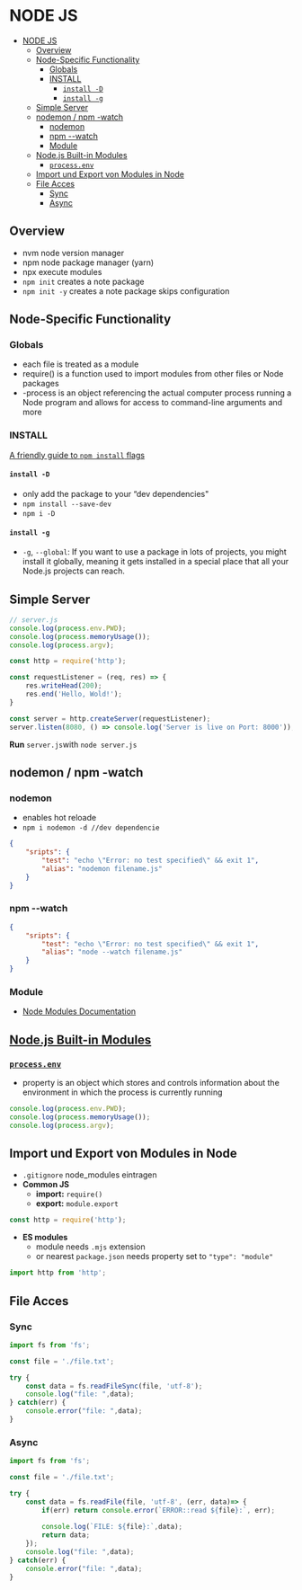 # NODE JS

- [NODE JS](#node-js)
  - [Overview](#overview)
  - [Node-Specific Functionality](#node-specific-functionality)
    - [Globals](#globals)
    - [INSTALL](#install)
      - [`install -D`](#install--d)
      - [`install -g`](#install--g)
  - [Simple Server](#simple-server)
  - [nodemon / npm -watch](#nodemon--npm--watch)
    - [nodemon](#nodemon)
    - [npm --watch](#npm---watch)
    - [Module](#module)
  - [Node.js Built-in Modules](#nodejs-built-in-modules)
    - [`process.env`](#processenv)
  - [Import und Export von Modules in Node](#import-und-export-von-modules-in-node)
  - [File Acces](#file-acces)
    - [Sync](#sync)
    - [Async](#async)

## Overview

- nvm node version manager
- npm node package manager (yarn)
- npx execute modules
- `npm init` creates a note package
- `npm init -y` creates a note package skips configuration

## Node-Specific Functionality

### Globals

- each file is treated as a module
- require() is a function used to import modules from other files or Node packages
- -process is an object referencing the actual computer process running a Node program and allows for access to command-line arguments and more

### INSTALL

[A friendly guide to `npm install` flags](https://7.dev/npm-install-flags/)

#### `install -D`

- only add the package to your “dev dependencies"
- `npm install --save-dev`
- `npm i -D`

#### `install -g`

- `-g`, `--global`: If you want to use a package in lots of projects, you might install it globally, meaning it gets installed in a special place that all your Node.js projects can reach.

## Simple Server

```javascript
// server.js
console.log(process.env.PWD);
console.log(process.memoryUsage());
console.log(process.argv);

const http = require('http');

const requestListener = (req, res) => {
    res.writeHead(200);
    res.end('Hello, Wold!');
}

const server = http.createServer(requestListener);
server.listen(8080, () => console.log('Server is live on Port: 8000'));
```

**Run** `server.js`with `node server.js`

## nodemon / npm -watch

### nodemon

- enables hot reloade
- `npm i nodemon -d //dev dependencie`

```json
{
    "sripts": {
        "test": "echo \"Error: no test specified\" && exit 1",
        "alias": "nodemon filename.js"
    }
}
```

### npm --watch

```json
{
    "sripts": {
        "test": "echo \"Error: no test specified\" && exit 1",
        "alias": "node --watch filename.js"
    }
}

```

### Module

- [Node Modules Documentation](https://nodejs.org/dist/latest/docs/api/)

## [Node.js Built-in Modules](https://www.w3schools.com/nodejs/ref_modules.asp)

### [`process.env`](https://nodejs.org/api/process.html)

- property is an object which stores and controls information about the environment in which the process is currently running

```javascript
console.log(process.env.PWD);
console.log(process.memoryUsage());
console.log(process.argv);
```

## Import und Export von Modules in Node

- `.gitignore` node_modules eintragen
- **Common JS**
  - **import:** `require()`
  - **export:** `module.export`

```javascript
const http = require('http');
```

- **ES modules**
  - module needs `.mjs` extension
  - or nearest `package.json` needs property set to `"type": "module"`

```javascript
import http from 'http';
```

## File Acces

### Sync

```javascript
import fs from 'fs';

const file = './file.txt';

try {
    const data = fs.readFileSync(file, 'utf-8');
    console.log("file: ",data);
} catch(err) {
    console.error("file: ",data);
}
```

### Async

```javascript
import fs from 'fs';

const file = './file.txt';

try {
    const data = fs.readFile(file, 'utf-8', (err, data)=> {
        if(err) return console.error(`ERROR::read ${file}:`, err);
        
        console.log(`FILE: ${file}:`,data);
        return data;
    });
    console.log("file: ",data);
} catch(err) {
    console.error("file: ",data);
}
```
